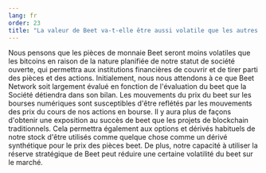 ```yaml
---
lang: fr
order: 23
title: "La valeur de Beet va-t-elle être aussi volatile que les autres crypto-monnaies?"
---
```


Nous pensons que les pièces de monnaie Beet seront moins volatiles que les bitcoins en raison de la nature planifiée de notre statut de société ouverte, qui permettra aux institutions financières de couvrir et de tirer parti des pièces et des actions. Initialement, nous nous attendons à ce que Beet Network soit largement évalué en fonction de l'évaluation du beet que la Société détiendra dans son bilan. Les mouvements du prix du beet sur les bourses numériques sont susceptibles d'être reflétés par les mouvements des prix du cours de nos actions en bourse. Il y aura plus de façons d'obtenir une exposition au succès de beet que les projets de blockchain traditionnels. Cela permettra également aux options et dérivés habituels de notre stock d'être utilisés comme quelque chose comme un dérivé synthétique pour le prix des pièces beet. De plus, notre capacité à utiliser la réserve stratégique de Beet peut réduire une certaine volatilité du beet sur le marché.
